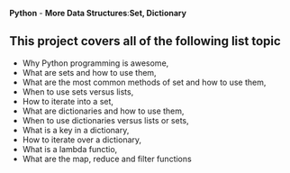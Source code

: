 **Python** - **More Data Structures**:**Set, Dictionary**

## This project covers all of the following list topic

- Why Python programming is awesome,
- What are sets and how to use them,
- What are the most common methods of set and how to use them,
- When to use sets versus lists,
- How to iterate into a set,
- What are dictionaries and how to use them,
- When to use dictionaries versus lists or sets,
- What is a key in a dictionary,
- How to iterate over a dictionary,
- What is a lambda functio,
- What are the map, reduce and filter functions
